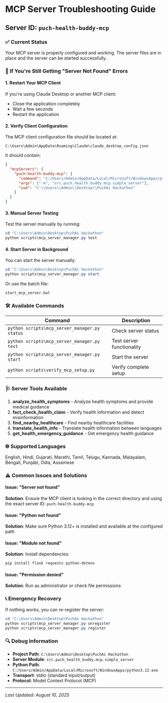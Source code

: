 # MCP Server Troubleshooting Guide

## Server ID: `puch-health-buddy-mcp`

### ✅ Current Status
Your MCP server is properly configured and working. The server files are in place and the server can be started successfully.

### 🔧 If You're Still Getting "Server Not Found" Errors

#### 1. **Restart Your MCP Client**
If you're using Claude Desktop or another MCP client:
- Close the application completely
- Wait a few seconds
- Restart the application

#### 2. **Verify Client Configuration**
The MCP client configuration file should be located at:
```
C:\Users\Admin\AppData\Roaming\Claude\claude_desktop_config.json
```

It should contain:
```json
{
  "mcpServers": {
    "puch-health-buddy-mcp": {
      "command": "C:/Users/Admin/AppData/Local/Microsoft/WindowsApps/python3.12.exe",
      "args": ["-m", "src.puch_health_buddy.mcp.simple_server"],
      "cwd": "C:\\Users\\Admin\\Desktop\\PuchAi Hackathon"
    }
  }
}
```

#### 3. **Manual Server Testing**
Test the server manually by running:
```powershell
cd "C:\Users\Admin\Desktop\PuchAi Hackathon"
python scripts\mcp_server_manager.py test
```

#### 4. **Start Server in Background**
You can start the server manually:
```powershell
cd "C:\Users\Admin\Desktop\PuchAi Hackathon"
python scripts\mcp_server_manager.py start
```

Or use the batch file:
```
start_mcp_server.bat
```

### 🛠️ Available Commands

| Command | Description |
|---------|-------------|
| `python scripts\mcp_server_manager.py status` | Check server status |
| `python scripts\mcp_server_manager.py test` | Test server functionality |
| `python scripts\mcp_server_manager.py start` | Start the server |
| `python scripts\verify_mcp_setup.py` | Verify complete setup |

### 🩺 Server Tools Available

1. **analyze_health_symptoms** - Analyze health symptoms and provide medical guidance
2. **fact_check_health_claim** - Verify health information and detect misinformation
3. **find_nearby_healthcare** - Find nearby healthcare facilities
4. **translate_health_info** - Translate health information between languages
5. **get_health_emergency_guidance** - Get emergency health guidance

### 🌐 Supported Languages
English, Hindi, Gujarati, Marathi, Tamil, Telugu, Kannada, Malayalam, Bengali, Punjabi, Odia, Assamese

### ⚠️ Common Issues and Solutions

#### Issue: "Server not found"
**Solution**: Ensure the MCP client is looking in the correct directory and using the exact server ID: `puch-health-buddy-mcp`

#### Issue: "Python not found" 
**Solution**: Make sure Python 3.12+ is installed and available at the configured path

#### Issue: "Module not found"
**Solution**: Install dependencies:
```powershell
pip install flask requests python-dotenv
```

#### Issue: "Permission denied"
**Solution**: Run as administrator or check file permissions

### 📞 Emergency Recovery

If nothing works, you can re-register the server:
```powershell
cd "C:\Users\Admin\Desktop\PuchAi Hackathon"
python scripts\mcp_server_manager.py unregister
python scripts\mcp_server_manager.py register
```

### 🔍 Debug Information

- **Project Path**: `C:\Users\Admin\Desktop\PuchAi Hackathon`
- **Server Module**: `src.puch_health_buddy.mcp.simple_server`
- **Python Path**: `C:/Users/Admin/AppData/Local/Microsoft/WindowsApps/python3.12.exe`
- **Transport**: stdio (standard input/output)
- **Protocol**: Model Context Protocol (MCP)

---

*Last Updated: August 10, 2025*

